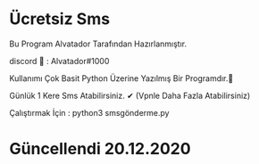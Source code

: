 # Ücretsiz Sms
Bu Program Alvatador  Tarafından Hazırlanmıştır.


discord 📸 : Alvatador#1000 


Kullanımı Çok Basit Python Üzerine Yazılmış Bir Programdır.💯  

Günlük 1 Kere Sms Atabilirsiniz. ✔ (Vpnle Daha Fazla Atabilirsiniz)


Çalıştırmak İçin : python3 smsgönderme.py


# Güncellendi 20.12.2020

